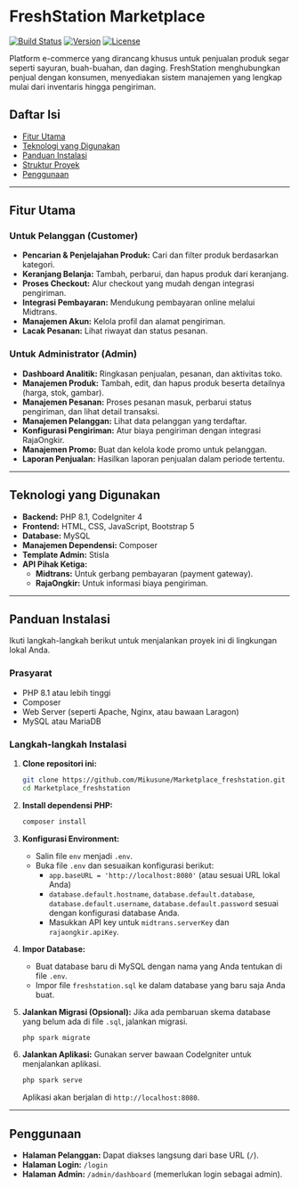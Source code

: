 # FreshStation Marketplace

[![Build Status](https://img.shields.io/badge/Build-Passing-brightgreen)](https://github.com/Mikusune/Marketplace_freshstation)
[![Version](https://img.shields.io/badge/Version-v1.0.0-blue)](https://github.com/Mikusune/Marketplace_freshstation)
[![License](https://img.shields.io/badge/License-MIT-green)](LICENSE)

Platform e-commerce yang dirancang khusus untuk penjualan produk segar seperti sayuran, buah-buahan, dan daging. FreshStation menghubungkan penjual dengan konsumen, menyediakan sistem manajemen yang lengkap mulai dari inventaris hingga pengiriman.

## Daftar Isi

- [Fitur Utama](#fitur-utama)
- [Teknologi yang Digunakan](#teknologi-yang-digunakan)
- [Panduan Instalasi](#panduan-instalasi)
- [Struktur Proyek](#struktur-proyek)
- [Penggunaan](#penggunaan)

---

## Fitur Utama

### Untuk Pelanggan (Customer)
- **Pencarian & Penjelajahan Produk:** Cari dan filter produk berdasarkan kategori.
- **Keranjang Belanja:** Tambah, perbarui, dan hapus produk dari keranjang.
- **Proses Checkout:** Alur checkout yang mudah dengan integrasi pengiriman.
- **Integrasi Pembayaran:** Mendukung pembayaran online melalui Midtrans.
- **Manajemen Akun:** Kelola profil dan alamat pengiriman.
- **Lacak Pesanan:** Lihat riwayat dan status pesanan.

### Untuk Administrator (Admin)
- **Dashboard Analitik:** Ringkasan penjualan, pesanan, dan aktivitas toko.
- **Manajemen Produk:** Tambah, edit, dan hapus produk beserta detailnya (harga, stok, gambar).
- **Manajemen Pesanan:** Proses pesanan masuk, perbarui status pengiriman, dan lihat detail transaksi.
- **Manajemen Pelanggan:** Lihat data pelanggan yang terdaftar.
- **Konfigurasi Pengiriman:** Atur biaya pengiriman dengan integrasi RajaOngkir.
- **Manajemen Promo:** Buat dan kelola kode promo untuk pelanggan.
- **Laporan Penjualan:** Hasilkan laporan penjualan dalam periode tertentu.

---

## Teknologi yang Digunakan

- **Backend:** PHP 8.1, CodeIgniter 4
- **Frontend:** HTML, CSS, JavaScript, Bootstrap 5
- **Database:** MySQL
- **Manajemen Dependensi:** Composer
- **Template Admin:** Stisla
- **API Pihak Ketiga:**
  - **Midtrans:** Untuk gerbang pembayaran (payment gateway).
  - **RajaOngkir:** Untuk informasi biaya pengiriman.

---

## Panduan Instalasi

Ikuti langkah-langkah berikut untuk menjalankan proyek ini di lingkungan lokal Anda.

### Prasyarat
- PHP 8.1 atau lebih tinggi
- Composer
- Web Server (seperti Apache, Nginx, atau bawaan Laragon)
- MySQL atau MariaDB

### Langkah-langkah Instalasi
1.  **Clone repositori ini:**
    ```bash
    git clone https://github.com/Mikusune/Marketplace_freshstation.git
    cd Marketplace_freshstation
    ```

2.  **Install dependensi PHP:**
    ```bash
    composer install
    ```

3.  **Konfigurasi Environment:**
    - Salin file `env` menjadi `.env`.
    - Buka file `.env` dan sesuaikan konfigurasi berikut:
      - `app.baseURL = 'http://localhost:8080'` (atau sesuai URL lokal Anda)
      - `database.default.hostname`, `database.default.database`, `database.default.username`, `database.default.password` sesuai dengan konfigurasi database Anda.
      - Masukkan API key untuk `midtrans.serverKey` dan `rajaongkir.apiKey`.

4.  **Impor Database:**
    - Buat database baru di MySQL dengan nama yang Anda tentukan di file `.env`.
    - Impor file `freshstation.sql` ke dalam database yang baru saja Anda buat.

5.  **Jalankan Migrasi (Opsional):**
    Jika ada pembaruan skema database yang belum ada di file `.sql`, jalankan migrasi.
    ```bash
    php spark migrate
    ```

6.  **Jalankan Aplikasi:**
    Gunakan server bawaan CodeIgniter untuk menjalankan aplikasi.
    ```bash
    php spark serve
    ```
    Aplikasi akan berjalan di `http://localhost:8080`.

---

## Penggunaan

- **Halaman Pelanggan:** Dapat diakses langsung dari base URL (`/`).
- **Halaman Login:** `/login`
- **Halaman Admin:** `/admin/dashboard` (memerlukan login sebagai admin).
